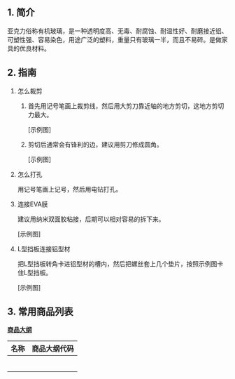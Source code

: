 ## 1. 简介

亚克力俗称有机玻璃，是一种透明度高、无毒、耐腐蚀、耐温性好、耐磨接近铝、可塑性强、容易染色，用途广泛的塑料，重量只有玻璃一半，而且不易碎。是做家具的优良材料。

## 2. 指南

1. 怎么裁剪
	
	1. 首先用记号笔画上裁剪线，然后用大剪刀靠近轴的地方剪切，这地方剪切力最大。
	
		[示例图]
	
	2. 剪切后通常会有锋利的边，建议用剪刀修成圆角。
	
		[示例图]

2. 怎么打孔

	用记号笔画上记号，然后用电钻打孔。

3. 连接EVA膜

	建议用纳米双面胶粘接，后期可以相对容易的拆下来。

	[示例图]

4. L型挡板连接铝型材

	把L型挡板转角卡进铝型材的槽内，然后把螺丝套上几个垫片，按照示例图卡住L型挡板。

	[示例图]

## 3. 常用商品列表

**[商品大纲](https://gitee.com/kukela/diy-furniture/tree/master/doc/商品大纲.md)**

| 名称 | 商品大纲代码 |
| - | - |
| | |
| | |
| | |
| | |
| | |
| | |
